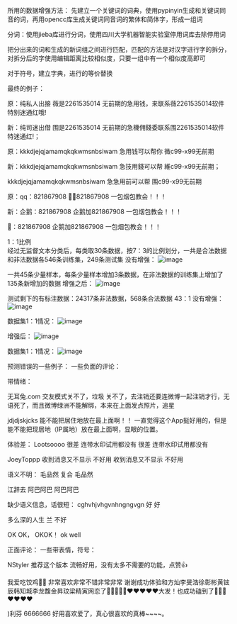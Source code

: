 所用的数据增强方法：
先建立一个关键词的词典，使用pypinyin生成和关键词同音的词，再用opencc库生成关键词同音词的繁体和简体字，形成一组词

分词：使用jieba库进行分词，使用四川大学机器智能实验室停用词库去除停用词

把分出来的词和生成的新词组之间进行匹配，匹配的方法是对汉字进行字的拆分，对拆分后的字使用编辑距离比较相似度，只要一组中有一个相似度高即可

对于符号，建立字典，进行的等价替换

最终的例子：

原：纯私人出接 薇是2261535014 无前期的急用钱，来联系薇2261535014软件特别迷通红哦!

新：纯司迷出借 围是2261535014 无前期的急機佣錢委联系围2261535014软件特迷通红!；
  
原：kkkdjejqjamamqkqkwmsnbsiwam 急用钱可以帮你 微c99-x99无前期

新：kkkdjejqjamamqkqkwmsnbsiwam 急技用錢可以帮 維c99-x99无前期；

  kkkdjejqjamamqkqkwmsnbsiwam 急急用前可以帮 围c99-x99无前期

原：qq：821867908 🐧➕821867908 一包烟包教会！！！

新：企鹅：821867908 企鹅加821867908 一包烟包教会！！！

  🐧：821867908 企鹅加821867908 一包烟包教会！！！

1：1比例    
经过无监督文本分类后，每类取30条数据，按7：3的比例划分，一共是合法数据和非法数据各546条训练集，249条测试集
没有增强：
![image](https://github.com/Cyber-Security-Team/Privacy-Regulations/assets/86655336/3097b0f5-f6f8-4abf-8804-b8c25878a260)


一共45条少量样本，每条少量样本增加3条数据，在非法数据的训练集上增加了135条新增加的数据
增强之后：
![image](https://github.com/Cyber-Security-Team/Privacy-Regulations/assets/86655336/79d1783a-a371-4a60-8b40-7de008bd4a6d)


测试剩下的有标注数据：24317条非法数据，568条合法数据  43：1
没有增强：
![image](https://github.com/Cyber-Security-Team/Privacy-Regulations/assets/86655336/210dfabc-0412-4065-ac02-baa2cce1ade6)


数据集1：1情况：
![image](https://github.com/Cyber-Security-Team/Privacy-Regulations/assets/86655336/6d91f57c-6a14-47fb-a944-796da3ea78df)


增强后：
![image](https://github.com/Cyber-Security-Team/Privacy-Regulations/assets/86655336/d093c87a-ba81-4442-b6e3-c59a94ca4402)


数据集1：1情况：
![image](https://github.com/Cyber-Security-Team/Privacy-Regulations/assets/86655336/018371b0-6fb4-47f3-ae68-f52dca7b41ba)




预测错误的一些例子：
一些负面的评论：

带情绪：

无耳兔.com 交友模式关不了，垃圾 关不了，去注销还要连微博一起注销才行，无语死了，而且微博绿洲不能解绑，本来在上面发点照片，追星

jdjdjskjcks 能不能把居住地放在最上面啊！！ 一直觉得这个App挺好用的，但是能不能把现居地（IP属地）放在最上面啊，显眼的位置。

体验差：
Lootsoooo 很差 连带水印试用都没有 很差 连带水印试用都没有

JoeyToppp 收到消息又不显示 不好用 收到消息又不显示 不好用

语义不明：
毛品然 复合 毛品然

江辞去 阿巴阿巴 阿巴阿巴

缺少语义信息，话很短：
cghvhjvhgvnhngngvgn 好 好

多么深的人生 兰 不好

OK OK， OKOK！ ok well

正面评论：
一些带表情，符号：

NStyler 推荐这个版本 流畅好用，没有太多不需要的功能，点赞👍

我爱吃饺鸡🥟🐤 非常喜欢非常不错非常非常 谢谢成功体验和方灿李旻浩徐彰彬黄铉辰韩知城李龙馥金昇玟梁精寅网恋了🤤🤤🤤🤤🤤❤️❤️❤️❤️❤️大发！也成功磕到了🤤🤤🤤❤️❤️❤️❤️

)利芬 6666666 好用喜欢爱了，真心很喜欢的真棒~~~~。


















